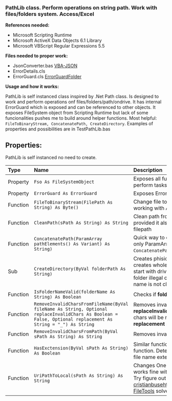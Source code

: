 ###  PathLib class. Perform operations on string path. Work with files/folders system. Access/Excel

**References needed:**
- Microsoft Scripting Runtime
- Microsoft ActiveX Data Objects 6.1 Library
- Microsoft VBScript Regular Expressions 5.5

**Files needed to proper work:**
- JsonConverter.bas [VBA-JSON](https://github.com/VBA-tools/VBA-JSON "VBA-JSON")
- ErrorDetails.cls
- ErrorGuard.cls [ErrorGuardFolder](https://github.com/JakubHuber/UltimateClasses/tree/main/ErrorGuard)

**Usage and how it works:**

PathLib is self instanced class inspired by .Net Path class. Is designed to work and perform operations onf files/folders/path/ondrive. It has internal ErrorGuard which is exposed and can be referenced to other objects. It exposes FileSystem object from Scripting Runtime but lack of some funcionalities pushes me to build around helper functions. Most helpful: `FileToBinaryStream, ConcatenatePath, CreateDirectory`.
Examples of properties and possibilities are in TestPathLib.bas

## **Properties:**
PathLib is self instanced no need to create.

|  Type |Name   |Description   |
| :------------ | :------------------------- | :---------------------------------- |
| Property  |` Fso As FileSystemObject ` | Exposes all funcionality of FileSystem object to perform tasks on folder/files/path  |
| Property  |`ErrorGuard As ErrorGuard`   | Exposes ErrorGuard  |
|Function   | `FileToBinaryStream(FilePath As String) As Byte()`  |  Change file to binary stream. Helpful when working with Azure/Sharepoint and other APIs |
|Function   | `CleanPath(sPath As String) As String`  | Clean path from invalid chars. If file name is provided it also removes invalid chars from filepath  |
|Function   |`ConcatenatePath(ParamArray pathElements() As Variant) As String)`   |  Quick way to concatenate path strings. Curently only ParamArray is supported `ConcatenatePath("c:\a", "b", "file name.txt")`.  |
|Sub   | `CreateDirectory(ByVal folderPath As String)`   | Creates phisical path all the way of **folderPath**. It creates whole path if needed. **folderPath** need to start with drive. Each level of path is checked for folder illegal chars. Error is thrown but folder name is not cleaned. |
|Function   | `IsFolderNameValid(folderName As String) As Boolean ` | Checks if **folderName** has invalid chars  |
| Function  | `RemoveInvalidCharsFromFileName(ByVal fileName As String, Optional replaceInvalidChars As Boolean = False, Optional replacement As String = "_") As String `  | Removes invalid chars from file name. If **replaceInvalidChars** is set to true then invalid chars will be replaced with provided or default **replacement** string |
| Function | `RemoveInvalidCharsFromPath(ByVal sPath As String) As String` | Removes invalid chars from path|
| Function | `HasExctension(ByVal sPath As String) As Boolean` | Similar function to .Net Path.HasExctension function. Determines whether the path includes a file name extension|
| Function | `UriPathToLocal(sPath As String) As String` | Changes OneDrive path to local path. NOTE: works fine with ONEDRIVECOMMERCIAL. TODO: Try figure out how [cristianbuse](https://github.com/cristianbuse/VBA-FileTools)https://github.com/cristianbuse/VBA-FileTools solved GetOneDriveLocalPath  |
